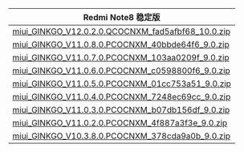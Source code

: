 | Redmi Note8  稳定版    |
| ---- |
| [miui_GINKGO_V12.0.2.0.QCOCNXM_fad5afbf68_10.0.zip](https://hugeota.d.miui.com/V12.0.2.0.QCOCNXM/miui_GINKGO_V12.0.2.0.QCOCNXM_fad5afbf68_10.0.zip)    |
| [miui_GINKGO_V11.0.8.0.PCOCNXM_40bbde64f6_9.0.zip](https://hugeota.d.miui.com/V11.0.8.0.PCOCNXM/miui_GINKGO_V11.0.8.0.PCOCNXM_40bbde64f6_9.0.zip)    |
| [miui_GINKGO_V11.0.7.0.PCOCNXM_103aa0209f_9.0.zip](https://hugeota.d.miui.com/V11.0.7.0.PCOCNXM/miui_GINKGO_V11.0.7.0.PCOCNXM_103aa0209f_9.0.zip)    |
| [miui_GINKGO_V11.0.6.0.PCOCNXM_c0598800f6_9.0.zip](https://hugeota.d.miui.com/V11.0.6.0.PCOCNXM/miui_GINKGO_V11.0.6.0.PCOCNXM_c0598800f6_9.0.zip)    |
| [miui_GINKGO_V11.0.5.0.PCOCNXM_01cc753a51_9.0.zip](https://hugeota.d.miui.com/V11.0.5.0.PCOCNXM/miui_GINKGO_V11.0.5.0.PCOCNXM_01cc753a51_9.0.zip)    |
| [miui_GINKGO_V11.0.4.0.PCOCNXM_7248ec69cc_9.0.zip](https://hugeota.d.miui.com/V11.0.4.0.PCOCNXM/miui_GINKGO_V11.0.4.0.PCOCNXM_7248ec69cc_9.0.zip)    |
| [miui_GINKGO_V11.0.3.0.PCOCNXM_b07db156df_9.0.zip](https://hugeota.d.miui.com/V11.0.3.0.PCOCNXM/miui_GINKGO_V11.0.3.0.PCOCNXM_b07db156df_9.0.zip)    |
| [miui_GINKGO_V11.0.2.0.PCOCNXM_4f887a3f3e_9.0.zip](https://hugeota.d.miui.com/V11.0.2.0.PCOCNXM/miui_GINKGO_V11.0.2.0.PCOCNXM_4f887a3f3e_9.0.zip)    |
| [miui_GINKGO_V10.3.8.0.PCOCNXM_378cda9a0b_9.0.zip](https://hugeota.d.miui.com/V10.3.8.0.PCOCNXM/miui_GINKGO_V10.3.8.0.PCOCNXM_378cda9a0b_9.0.zip)    |

